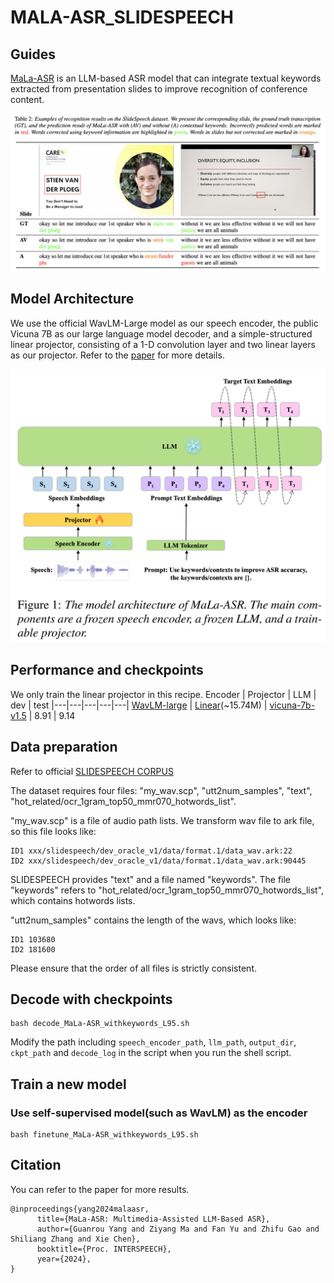 # MALA-ASR_SLIDESPEECH

## Guides

[MaLa-ASR](https://www.arxiv.org/abs/2406.05839) is an LLM-based ASR model that can integrate textual keywords extracted from presentation slides to improve recognition of conference content. 

![](docs/demo.png)

## Model Architecture

We use the official WavLM-Large model as our speech encoder, the public Vicuna 7B as our large language model decoder, and a simple-structured linear projector, consisting of a 1-D convolution layer and two linear layers as our projector. Refer to the [paper](https://www.arxiv.org/abs/2406.05839) for more details.

![](docs/model.png)

## Performance and checkpoints
We only train the linear projector in this recipe.
Encoder | Projector | LLM | dev | test
|---|---|---|---|---|
[WavLM-large](https://drive.google.com/file/d/12-cB34qCTvByWT-QtOcZaqwwO21FLSqU/view) | [Linear](https://drive.google.com/file/d/1hYS5UI3W0WVOZRVbqWxDUWIFMO9VgzHk/view?usp=drive_link)(~15.74M) | [vicuna-7b-v1.5](https://huggingface.co/lmsys/vicuna-7b-v1.5) | 8.91 | 9.14 


## Data preparation
Refer to official [SLIDESPEECH CORPUS](https://slidespeech.github.io/)

The dataset requires four files: "my_wav.scp", "utt2num_samples", "text", "hot_related/ocr_1gram_top50_mmr070_hotwords_list".

"my_wav.scp" is a file of audio path lists. We transform wav file to ark file, so this file looks like:

```
ID1 xxx/slidespeech/dev_oracle_v1/data/format.1/data_wav.ark:22
ID2 xxx/slidespeech/dev_oracle_v1/data/format.1/data_wav.ark:90445
```

SLIDESPEECH provides "text" and a file named "keywords". The file "keywords" refers to "hot_related/ocr_1gram_top50_mmr070_hotwords_list", which contains hotwords lists.

"utt2num_samples" contains the length of the wavs, which looks like:

```
ID1 103680
ID2 181600
```

Please ensure that the order of all files is strictly consistent.

## Decode with checkpoints
```
bash decode_MaLa-ASR_withkeywords_L95.sh
```
Modify the path including `speech_encoder_path`, `llm_path`, `output_dir`, `ckpt_path` and `decode_log` in the script when you run the shell script. 

## Train a new model

### Use self-supervised model(such as WavLM) as the encoder
```
bash finetune_MaLa-ASR_withkeywords_L95.sh
```

##  Citation
You can refer to the paper for more results. 
```
@inproceedings{yang2024malaasr,
      title={MaLa-ASR: Multimedia-Assisted LLM-Based ASR}, 
      author={Guanrou Yang and Ziyang Ma and Fan Yu and Zhifu Gao and Shiliang Zhang and Xie Chen},
      booktitle={Proc. INTERSPEECH},
      year={2024},
}
```